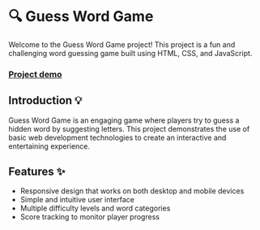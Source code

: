 # 🔍 Guess Word Game

Welcome to the Guess Word Game project! This project is a fun and challenging word guessing game built using HTML, CSS, and JavaScript.
### [Project demo](https://abdulrahman-mohamed-amin.github.io/Guess-The-Word-Game/)
## Introduction 💡

Guess Word Game is an engaging game where players try to guess a hidden word by suggesting letters. This project demonstrates the use of basic web development technologies to create an interactive and entertaining experience.

## Features ✨

- Responsive design that works on both desktop and mobile devices
- Simple and intuitive user interface
- Multiple difficulty levels and word categories
- Score tracking to monitor player progress
